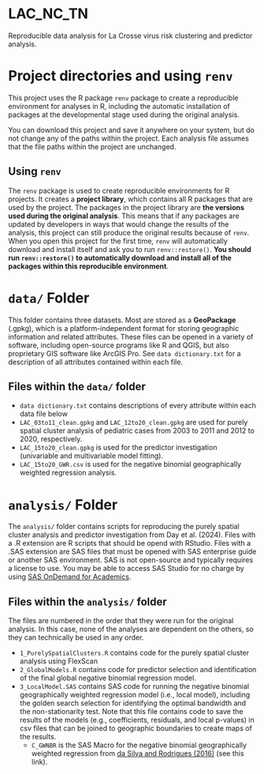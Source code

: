 # LAC_NC_TN
Reproducible data analysis for La Crosse virus risk clustering and predictor analysis. 

# Project directories and using `renv`

This project uses the R package `renv` package to create a reproducible environment for analyses in R, including the automatic installation of packages at the developmental stage used during the original analysis. 

You can download this project and save it anywhere on your system, but do not change any of the paths within the project. Each analysis file assumes that the file paths within the project are unchanged.

## Using `renv`

The `renv` package is used to create reproducible environments for R projects. It creates a **project library**, which contains all R packages that are used by the project. The packages in the project library are **the versions used during the original analysis**. This means that if any packages are updated by developers in ways that would change the results of the analysis, this project can still produce the original results because of `renv`. When you open this project for the first time, `renv` will automatically download and install itself and ask you to run `renv::restore()`. **You should run `renv::restore()` to automatically download and install all of the packages within this reproducible environment**. 

# `data/` Folder

This folder contains three datasets. Most are stored as a **GeoPackage** (.gpkg), which is a platform-independent format for storing geographic information and related attributes. These files can be opened in a variety of software, including open-source programs like R and QGIS, but also proprietary GIS software like ArcGIS Pro. See `data dictionary.txt` for a description of all attributes contained within each file. 

## Files within the `data/` folder

- `data dictionary.txt` contains descriptions of every attribute within each data file below
- `LAC_03to11_clean.gpkg` and `LAC_12to20_clean.gpkg` are used for purely spatial cluster analysis of pediatric cases from 2003 to 2011 and 2012 to 2020, respectively. 
- `LAC_15to20_clean.gpkg` is used for the predictor investigation (univariable and multivariable model fitting).  
- `LAC_15to20_GWR.csv` is used for the negative binomial geographically weighted regression analysis. 

# `analysis/` Folder

The `analysis/` folder contains scripts for reproducing the purely spatial cluster analysis and predictor investigation from Day et al. (2024). Files with a .R extension are R scripts that should be opend with RStudio. Files with a .SAS extension are SAS files that must be opened with SAS enterprise guide or another SAS environment. SAS is not open-source and typically requires a license to use. You may be able to access SAS Studio for no charge by using [SAS OnDemand for Academics](https://welcome.oda.sas.com/). 

## Files within the `analysis/` folder

The files are numbered in the order that they were run for the original analysis. In this case, none of the analyses are dependent on the others, so they can technically be used in any order.

- `1_PurelySpatialClusters.R` contains code for the purely spatial cluster analysis using FlexScan
- `2_GlobalModels.R` contains code for predictor selection and identification of the final global negative binomial regression model.  
- `3_LocalModel.SAS` contains SAS code for running the negative binomial geographically weighted regression model (i.e., local model), including the golden search selection for identifying the optimal bandwidth and the non-stationarity test. Note that this file contains code to save the results of the models (e.g., coefficients, residuals, and local p-values) in csv files that can be joined to geographic boundaries to create maps of the results. 
    - `C_GWNBR` is the SAS Macro for the negative binomial geographically weighted regression from [da Silva and Rodrigues (2016)](https://chat.openai.com/c/a6c4169e-cd13-48f9-9e7f-27df47bd29de) (see this link). 

